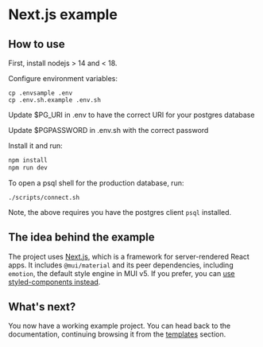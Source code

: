 # Next.js example

## How to use

First, install nodejs > 14  and < 18.

Configure environment variables:

```
cp .envsample .env
cp .env.sh.example .env.sh
```

Update $PG_URI in .env to have the correct URI for your postgres database

Update $PGPASSWORD in .env.sh with the correct password


Install it and run:

```sh
npm install
npm run dev
```

To open a psql shell for the production database, run:

```
./scripts/connect.sh
```

Note, the above requires you have the postgres client `psql` installed.


## The idea behind the example

The project uses [Next.js](https://github.com/vercel/next.js), which is a framework for server-rendered React apps.
It includes `@mui/material` and its peer dependencies, including `emotion`, the default style engine in MUI v5.
If you prefer, you can [use styled-components instead](https://mui.com/material-ui/guides/interoperability/#styled-components).

## What's next?

<!-- #default-branch-switch -->

You now have a working example project.
You can head back to the documentation, continuing browsing it from the [templates](https://mui.com/material-ui/getting-started/templates/) section.
